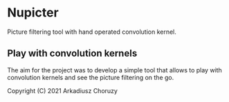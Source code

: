 # Nupicter
Picture filtering tool with hand operated convolution kernel.

## Play with convolution kernels
The aim for the project was to develop a simple tool that allows to play with convolution kernels and see the picture filtering on the go.



Copyright (C) 2021  Arkadiusz Choruzy
